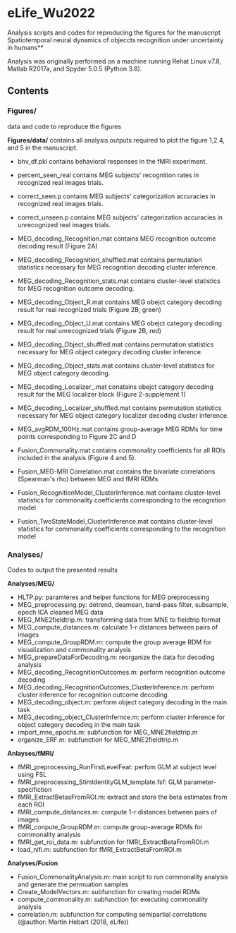 # eLife_Wu2022

Analysis scripts and codes for reproducing the figures for the manuscript Spatiotemporal neural dynamics of objeccts recognition under uncertainty in humans**

Analysis was originally performed on a machine running Rehat Linux v7.8, Matlab R2017a, and Spyder 5.0.5 (Python 3.8).

## Contents

### **Figures/**
data and code to reproduce the figures

**Figures/data/** contains all analysis outputs required to plot the figure 1,2 4, and 5 in the manuscript. 

* bhv_df.pkl contains behavioral responses in the fMRI experiment.
* percent_seen_real contains MEG subjects' recognition rates in recognized real images trials.
* correct_seen.p contains MEG subjects' categorization accuracies in recognized real images trials.
* correct_unseen.p contains MEG subjects' categorization accuracies in unrecognized real images trials.

* MEG_decoding_Recognition.mat contains MEG recognition outcome decoding result (Figure 2A)
* MEG_decoding_Recognition_shuffled.mat contains permutation statistics necessary for MEG recognition decoding cluster inference.  
* MEG_decoding_Recognition_stats.mat contains cluster-level statistics for MEG recognition outcome decoding.    

* MEG_decoding_Object_R.mat contains MEG obejct category decoding result for real recognized trials (Figure 2B, green)
* MEG_decoding_Object_U.mat contains MEG obejct category decoding result for real unrecognized trials (Figure 2B, red)
* MEG_decoding_Object_shuffled.mat contains permutation statistics necessary for MEG object category decoding cluster inference.  
* MEG_decoding_Object_stats.mat contains cluster-level statistics for MEG object category decoding.

* MEG_decoding_Localizer_.mat conatains obejct category decoding result for the MEG localizer block (Figure 2-supplement 1)
* MEG_decoding_Localizer_shuffled.mat contains permutation statistics necessary for MEG object category localizer decoding cluster inference. 

* MEG_avgRDM_100Hz.mat contains group-average MEG RDMs for time points corresponding to Figure 2C and D     

* Fusion_Commonality.mat contains commonality coefficients for all ROIs included in the analysis (Figure 4 and 5).  
* Fusion_MEG-MRI Correlation.mat contains the bivariate correlations (Spearman's rho) between MEG and fMRI RDMs 
* Fusion_RecognitionModel_ClusterInference.mat contains cluster-level statistics for commonality coefficients corresponding to the recognition model  
* Fusion_TwoStateModel_ClusterInference.mat contains cluster-level statistics for commonality coefficients corresponding to the recognition model 

### **Analyses/**
Codes to output the presented results

**Analyses/MEG/**

* HLTP.py: paramteres and helper functions for MEG preprocessing
* MEG_preprocessing.py: detrend, deamean, band-pass filter, subsample, epoch ICA cleaned MEG data
* MEG_MNE2fieldtrip.m: transforming data from MNE to fieldtrip format
* MEG_compute_distances.m: calculate 1-r distances between pairs of images
* MEG_compute_GroupRDM.m: compute the group average RDM for visualization and commonality analysis
* MEG_prepareDataForDecoding.m: reorganize the data for decoding analysis 
* MEG_decoding_RecognitionOutcomes.m: perform recognition outcome decoding
* MEG_decoding_RecognitionOutcomes_ClusterInference.m: perform cluster inference for recognition outcome decoding
* MEG_decoding_object.m: perform object category decoding in the main task
* MEG_decoding_object_ClusterInfernce.m: perform cluster inference for object category decoding in the main task
* import_mne_epochs.m: subfunction for MEG_MNE2fieldtrip.m
* organize_ERF.m: subfunction for MEG_MNE2fieldtrip.m

**Anlayses/fMRI/**
* fMRI_preprocessing_RunFirstLevelFeat: perfom GLM at subject level using FSL
* fMRI_preprocessing_StimIdentityGLM_template.fsf: GLM parameter-specifiction
* fMRI_ExtractBetasFromROI.m: extract and store the beta estimates from each ROI
* fMRI_compute_distances.m: compute 1-r distances between pairs of images
* fMRI_conpute_GroupRDM.m: compute group-average RDMs for commonality analysis
* fMRI_get_roi_data.m: subfunction for fMRI_ExtractBetaFromROI.m
* load_nifi.m: subfunction for fMRI_ExtractBetaFromROI.m

**Analyses/Fusion**
* Fusion_CommonalityAnalysis.m: main script to run commonality analysis and generate the permuation samples
* Create_ModelVectors.m: subfunction for creating model RDMs
* compute_commonality.m: subfunction for executing commonality analysis
* correlation.m: subfunction for computing semipartial correlations (@author: Martin Hebart (2018, eLife))
